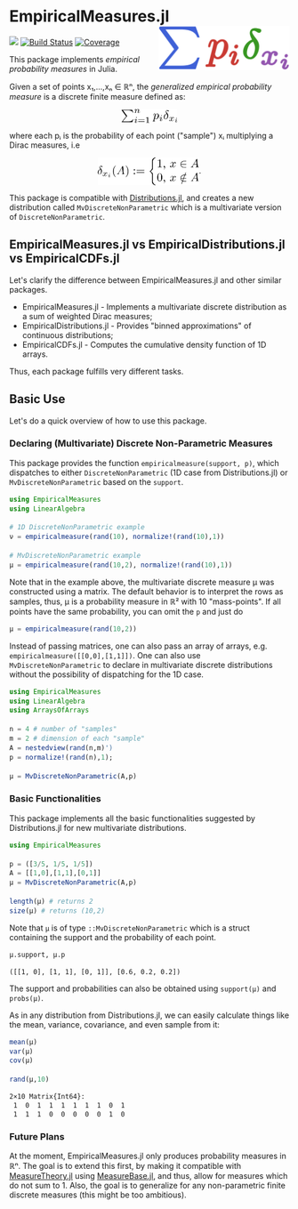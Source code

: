 # EmpiricalMeasures.jl <a href='#'><img src="./assets/logo.svg" align="right" height="80." /></a>


[![][bag-dev]][bld-dev]
[![Build Status](https://github.com/davibarreira/EmpiricalMeasures.jl/workflows/CI/badge.svg)](https://github.com/davibarreira/EmpiricalMeasures.jl/actions)
[![Coverage](https://codecov.io/gh/davibarreira/EmpiricalMeasures.jl/branch/master/graph/badge.svg)](https://codecov.io/gh/davibarreira/EmpiricalMeasures.jl)

This package implements *empirical probability measures* in Julia.

Given a set of points x₁,...,xₙ ∈ ℝⁿ, the *generalized empirical probability measure* is
a discrete finite measure defined as:

<p align="center">
<img src="./assets/empiricalmeasure.svg" align="center" height="25." />
<p></p>

where each pᵢ is the probability of each point ("sample") xᵢ
multiplying a Dirac measures, i.e

<p align="center">
<img src="./assets/diracdef.svg" align="center" height="50." />.
<p></p>

This package is compatible with [Distributions.jl](https://github.com/JuliaStats/Distributions.jl/),
and creates a new distribution called `MvDiscreteNonParametric` which is a multivariate
version of `DiscreteNonParametric`.

## EmpiricalMeasures.jl vs EmpiricalDistributions.jl vs EmpiricalCDFs.jl

Let's clarify the difference between EmpiricalMeasures.jl and other similar
packages.
* EmpiricalMeasures.jl - Implements a multivariate discrete distribution as a sum of weighted Dirac measures;
* EmpiricalDistributions.jl - Provides "binned approximations" of continuous distributions;
* EmpiricalCDFs.jl - Computes the cumulative density function of 1D arrays.

Thus, each package fulfills very different tasks.

## Basic Use

Let's do a quick overview of how to use this package.

### Declaring (Multivariate) Discrete Non-Parametric Measures

This package provides the function `empiricalmeasure(support, p)`, which
dispatches to either `DiscreteNonParametric` (1D case from Distributions.jl)
or `MvDiscreteNonParametric` based on the `support`.

```julia
using EmpiricalMeasures
using LinearAlgebra

# 1D DiscreteNonParametric example
ν = empiricalmeasure(rand(10), normalize!(rand(10),1))

# MvDiscreteNonParametric example
μ = empiricalmeasure(rand(10,2), normalize!(rand(10),1))
```
Note that in the example above, the multivariate discrete measure μ was constructed
using a matrix. The default behavior is to interpret the rows as samples,
thus, μ is a probability measure in ℝ² with 10 "mass-points".
If all points have the same probability, you can omit the `p` and just do
```julia
μ = empiricalmeasure(rand(10,2))
```
Instead of passing matrices, one can also pass
an array of arrays, e.g. `empiricalmeasure([[0,0],[1,1]])`.
One can also use `MvDiscreteNonParametric` to declare in 
multivariate discrete distributions without the possibility
of dispatching for the 1D case.

```julia
using EmpiricalMeasures
using LinearAlgebra
using ArraysOfArrays

n = 4 # number of "samples"
m = 2 # dimension of each "sample"
A = nestedview(rand(n,m)')
p = normalize!(rand(n),1);

μ = MvDiscreteNonParametric(A,p)
```

### Basic Functionalities
This package implements all the basic functionalities
suggested by Distributions.jl for new multivariate distributions.

```julia
using EmpiricalMeasures

p = ([3/5, 1/5, 1/5])
A = [[1,0],[1,1],[0,1]]
μ = MvDiscreteNonParametric(A,p)

length(μ) # returns 2
size(μ) # returns (10,2)
```

Note that `μ` is of type `::MvDiscreteNonParametric` which
is a struct containing the support and the probability of each point.
```julia
μ.support, μ.p 
```
```
([[1, 0], [1, 1], [0, 1]], [0.6, 0.2, 0.2])
```
The support and probabilities
can also be obtained using `support(μ)` and `probs(μ)`.


As in any distribution from Distributions.jl, we can
easily calculate things like the mean, variance, covariance,
and even sample from it:
```julia
mean(μ)
var(μ)
cov(μ)

rand(μ,10)
```
```
2×10 Matrix{Int64}:
 1  0  1  1  1  1  1  1  0  1
 1  1  1  0  0  0  0  0  1  0
```

### Future Plans

At the moment, EmpiricalMeasures.jl only produces probability measures in ℝⁿ.
The goal is to extend this first, by making it compatible with
[MeasureTheory.jl](https://github.com/cscherrer/MeasureTheory.jl)
using [MeasureBase.jl](https://github.com/cscherrer/MeasureBase.jl), and thus,
allow for measures which do not sum to 1.
Also, the goal is to generalize for any non-parametric finite discrete measures (this might be too ambitious).

[bag-dev]: https://img.shields.io/badge/docs-dev-blue.svg
[bld-dev]: https://davibarreira.github.io/EmpiricalMeasures.jl/dev
